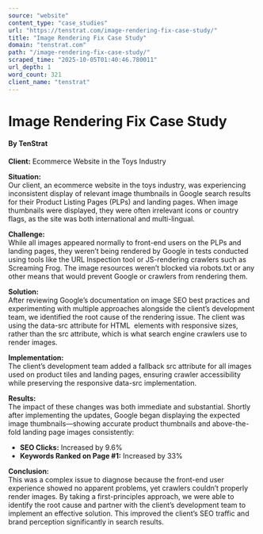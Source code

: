 ```yaml
---
source: "website"
content_type: "case_studies"
url: "https://tenstrat.com/image-rendering-fix-case-study/"
title: "Image Rendering Fix Case Study"
domain: "tenstrat.com"
path: "/image-rendering-fix-case-study/"
scraped_time: "2025-10-05T01:40:46.780011"
url_depth: 1
word_count: 321
client_name: "tenstrat"
---
```


# Image Rendering Fix Case Study

#### By TenStrat

**Client:** Ecommerce Website in the Toys Industry

**Situation:**  
Our client, an ecommerce website in the toys industry, was experiencing inconsistent display of relevant image thumbnails in Google search results for their Product Listing Pages (PLPs) and landing pages. When image thumbnails were displayed, they were often irrelevant icons or country flags, as the site was both international and multi-lingual.

**Challenge:**  
While all images appeared normally to front-end users on the PLPs and landing pages, they weren’t being rendered by Google in tests conducted using tools like the URL Inspection tool or JS-rendering crawlers such as Screaming Frog. The image resources weren’t blocked via robots.txt or any other means that would prevent Google or crawlers from rendering them.

**Solution:**  
After reviewing Google’s documentation on image SEO best practices and experimenting with multiple approaches alongside the client’s development team, we identified the root cause of the rendering issue. The client was using the data-src attribute for HTML <img> elements with responsive sizes, rather than the src attribute, which is what search engine crawlers use to render images.

**Implementation:**  
The client’s development team added a fallback src attribute for all images used on product tiles and landing pages, ensuring crawler accessibility while preserving the responsive data-src implementation.

**Results:**  
The impact of these changes was both immediate and substantial. Shortly after implementing the updates, Google began displaying the expected image thumbnails—showing accurate product thumbnails and above-the-fold landing page images consistently:

*   **SEO Clicks:** Increased by 9.6%
*   **Keywords Ranked on Page #1:** Increased by 33%

**Conclusion:**  
This was a complex issue to diagnose because the front-end user experience showed no apparent problems, yet crawlers couldn’t properly render images. By taking a first-principles approach, we were able to identify the root cause and partner with the client’s development team to implement an effective solution. This improved the client’s SEO traffic and brand perception significantly in search results.